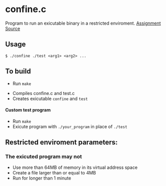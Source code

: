 # confine.c
Program to run an exicutable binary in a restricted enviroment. 
[Assignment Source](https://www.cs.rochester.edu/~sree/courses/csc-252-452/fall-2019/a4.html)


## Usage
`$ ./confine ./test <arg1> <arg2> ...`


## To build
- Run `make`
* Compiles confine.c and test.c
* Creates exicutable `confine` and `test`


#### Custom test program
- Run `make`
- Exicute program with `./your_program` in place of `./test`


## Restricted enviroment parameters:
### The exicuted program may not
- Use more than 64MB of memory in its virtual address space
- Create a file larger than or equal to 4MB
- Run for longer than 1 minute 

